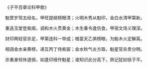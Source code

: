 《子平百章论科甲歌》

魁罡岁驾五经名，甲旺提纲榜眼清；火明木秀从魁印，金白水清甲第新。

重迭玉堂登紫阁，调和木火贯黄金；木生春令逢伤食，甲宿文场义理深。

财印两轻官杀足，甲第连科一举成；根苗天乙俱榜眼，为魁木火定解英。

相涵金水亲黄榜，递互丙丁侍紫宸；金水秋气炎方取，魁星官杀贵分明。

杀重身轻休道弱，如逢印绶作魁星；谁知识此分高下，熟记犹如徐子平。

